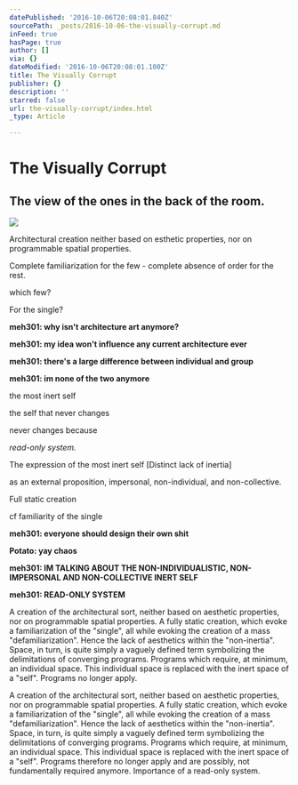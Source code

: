 ```yaml
---
datePublished: '2016-10-06T20:08:01.840Z'
sourcePath: _posts/2016-10-06-the-visually-corrupt.md
inFeed: true
hasPage: true
author: []
via: {}
dateModified: '2016-10-06T20:08:01.100Z'
title: The Visually Corrupt
publisher: {}
description: ''
starred: false
url: the-visually-corrupt/index.html
_type: Article

---
```

# The Visually Corrupt

## The view of the ones in the back of the room.
![](https://the-grid-user-content.s3-us-west-2.amazonaws.com/d1ff84ec-e796-49bb-b7fb-f2013e838673.jpg)

Architectural creation neither based on esthetic properties, nor on programmable spatial properties.

Complete familiarization for the few - complete absence of order for the rest.

which few?

For the single?

**meh301: why isn't architecture art anymore?**

**meh301: my idea won't influence any current architecture ever**

**meh301: there's a large difference between individual and group**

**meh301: im none of the two anymore**

the most inert self

the self that never changes

never changes because

_read-only system._

The expression of the most inert self \[Distinct lack of inertia\]

as an external proposition, impersonal, non-individual, and non-collective.

Full static creation

cf familiarity of the single

**meh301: everyone should design their own shit**

**Potato: yay chaos**

**meh301: IM TALKING ABOUT THE NON-INDIVIDUALISTIC, NON-IMPERSONAL AND NON-COLLECTIVE INERT SELF**

**meh301: READ-ONLY SYSTEM**

A creation of the architectural sort, neither based on aesthetic properties, nor on programmable spatial properties. A fully static creation, which evoke a familiarization of the "single", all while evoking the creation of a mass "defamiliarization". Hence the lack of aesthetics within the "non-inertia". Space, in turn, is quite simply a vaguely defined term symbolizing the delimitations of converging programs. Programs which require, at minimum, an individual space. This individual space is replaced with the inert space of a "self". Programs no longer apply.

A creation of the architectural sort, neither based on aesthetic properties, nor on programmable spatial properties. A fully static creation, which evoke a familiarization of the "single", all while evoking the creation of a mass "defamiliarization". Hence the lack of aesthetics within the "non-inertia". Space, in turn, is quite simply a vaguely defined term symbolizing the delimitations of converging programs. Programs which require, at minimum, an individual space. This individual space is replaced with the inert space of a "self". Programs therefore no longer apply and are possibly, not fundamentally required anymore. Importance of a read-only system.